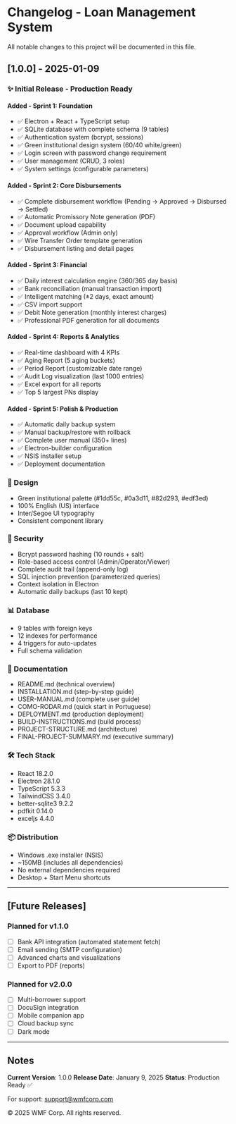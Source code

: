 # Changelog - Loan Management System

All notable changes to this project will be documented in this file.

## [1.0.0] - 2025-01-09

### ✨ Initial Release - Production Ready

#### Added - Sprint 1: Foundation

- ✅ Electron + React + TypeScript setup
- ✅ SQLite database with complete schema (9 tables)
- ✅ Authentication system (bcrypt, sessions)
- ✅ Green institutional design system (60/40 white/green)
- ✅ Login screen with password change requirement
- ✅ User management (CRUD, 3 roles)
- ✅ System settings (configurable parameters)

#### Added - Sprint 2: Core Disbursements

- ✅ Complete disbursement workflow (Pending → Approved → Disbursed → Settled)
- ✅ Automatic Promissory Note generation (PDF)
- ✅ Document upload capability
- ✅ Approval workflow (Admin only)
- ✅ Wire Transfer Order template generation
- ✅ Disbursement listing and detail pages

#### Added - Sprint 3: Financial

- ✅ Daily interest calculation engine (360/365 day basis)
- ✅ Bank reconciliation (manual transaction import)
- ✅ Intelligent matching (±2 days, exact amount)
- ✅ CSV import support
- ✅ Debit Note generation (monthly interest charges)
- ✅ Professional PDF generation for all documents

#### Added - Sprint 4: Reports & Analytics

- ✅ Real-time dashboard with 4 KPIs
- ✅ Aging Report (5 aging buckets)
- ✅ Period Report (customizable date range)
- ✅ Audit Log visualization (last 1000 entries)
- ✅ Excel export for all reports
- ✅ Top 5 largest PNs display

#### Added - Sprint 5: Polish & Production

- ✅ Automatic daily backup system
- ✅ Manual backup/restore with rollback
- ✅ Complete user manual (350+ lines)
- ✅ Electron-builder configuration
- ✅ NSIS installer setup
- ✅ Deployment documentation

### 🎨 Design

- Green institutional palette (#1dd55c, #0a3d11, #82d293, #edf3ed)
- 100% English (US) interface
- Inter/Segoe UI typography
- Consistent component library

### 🔐 Security

- Bcrypt password hashing (10 rounds + salt)
- Role-based access control (Admin/Operator/Viewer)
- Complete audit trail (append-only log)
- SQL injection prevention (parameterized queries)
- Context isolation in Electron
- Automatic daily backups (last 10 kept)

### 📊 Database

- 9 tables with foreign keys
- 12 indexes for performance
- 4 triggers for auto-updates
- Full schema validation

### 📝 Documentation

- README.md (technical overview)
- INSTALLATION.md (step-by-step guide)
- USER-MANUAL.md (complete user guide)
- COMO-RODAR.md (quick start in Portuguese)
- DEPLOYMENT.md (production deployment)
- BUILD-INSTRUCTIONS.md (build process)
- PROJECT-STRUCTURE.md (architecture)
- FINAL-PROJECT-SUMMARY.md (executive summary)

### 🛠️ Tech Stack

- React 18.2.0
- Electron 28.1.0
- TypeScript 5.3.3
- TailwindCSS 3.4.0
- better-sqlite3 9.2.2
- pdfkit 0.14.0
- exceljs 4.4.0

### 📦 Distribution

- Windows .exe installer (NSIS)
- ~150MB (includes all dependencies)
- No external dependencies required
- Desktop + Start Menu shortcuts

---

## [Future Releases]

### Planned for v1.1.0

- [ ] Bank API integration (automated statement fetch)
- [ ] Email sending (SMTP configuration)
- [ ] Advanced charts and visualizations
- [ ] Export to PDF (reports)

### Planned for v2.0.0

- [ ] Multi-borrower support
- [ ] DocuSign integration
- [ ] Mobile companion app
- [ ] Cloud backup sync
- [ ] Dark mode

---

## Notes

**Current Version**: 1.0.0
**Release Date**: January 9, 2025
**Status**: Production Ready ✅

For support: <support@wmfcorp.com>

© 2025 WMF Corp. All rights reserved.
